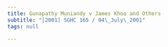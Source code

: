 ```yaml
---
title: Gunapathy Muniandy v James Khoo and Others
subtitle: "[2001] SGHC 165 / 04\_July\_2001"
tags: null

---
```


